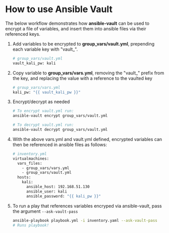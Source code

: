 # How to use Ansible Vault
The below workflow demonstrates how **ansible-vault** can be used to encrypt a file
of variables, and insert them into ansible files via their referenced keys.

1. Add variables to be encrypted to **group_vars/vault.yml**, prepending each variable
key with "vault_".
    ```bash
    # group_vars/vault.yml
    vault_kali_pw: kali
    ```
2. Copy variable to **group_vars/vars.yml**, removing the "vault_" prefix from the key,
and replacing the value with a reference to the vaulted key
    ```bash
    # group_vars/vars.yml
    kali_pw: "{{ vault_kali_pw }}"
    ```
3. Encrypt/decrypt as needed
    ```bash
    # To encrypt vault.yml run:
    ansible-vault encrypt group_vars/vault.yml
    
    # To decrypt vault.yml run:
    ansible-vault decrypt group_vars/vault.yml
    ```
4. With the above vars.yml and vault.yml defined, encrypted variables can then be
referenced in ansible files as follows:
    ```bash
    # inventory.yml
    virtualmachines:
      vars_files:
        - group_vars/vars.yml
        - group_vars/vault.yml
      hosts:
        kali:
          ansible_host: 192.168.51.130
          ansible_user: kali
          ansible_password: "{{ kali_pw }}"
    ```
5. To run a play that references variables encryped via ansible-vault, pass the
argument `--ask-vault-pass`
    ```bash
    ansible-playbook playbook.yml -i inventory.yaml --ask-vault-pass
    # Runs playbook!
    ```


